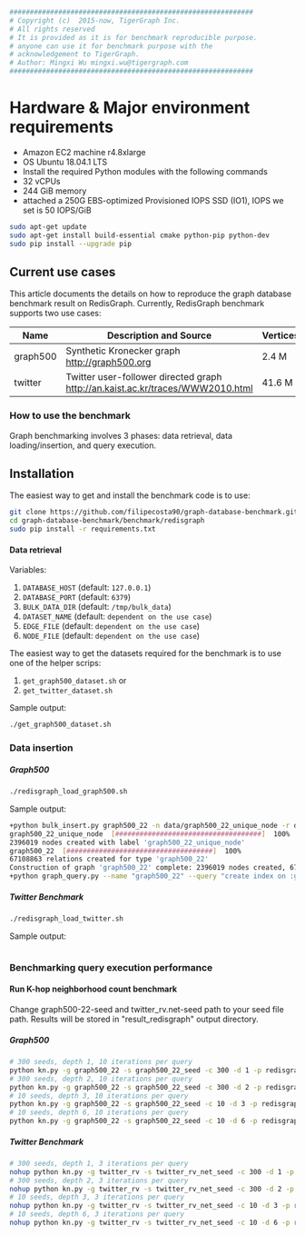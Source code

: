 ```bash
############################################################
# Copyright (c)  2015-now, TigerGraph Inc.
# All rights reserved
# It is provided as it is for benchmark reproducible purpose.
# anyone can use it for benchmark purpose with the
# acknowledgement to TigerGraph.
# Author: Mingxi Wu mingxi.wu@tigergraph.com
############################################################
```

Hardware & Major environment requirements
================================
- Amazon EC2 machine r4.8xlarge
- OS Ubuntu 18.04.1 LTS
- Install the required Python modules with the following commands
- 32 vCPUs
- 244 GiB memory
- attached a 250G  EBS-optimized Provisioned IOPS SSD (IO1), IOPS we set is 50 IOPS/GiB

```bash
sudo apt-get update
sudo apt-get install build-essential cmake python-pip python-dev 
sudo pip install --upgrade pip
```

## Current use cases
This article documents the details on how to reproduce the graph database benchmark result on RedisGraph.
Currently, RedisGraph benchmark supports two use cases:


Name | Description and Source | Vertices | Edges
-- | -- | -- | --
graph500 | Synthetic Kronecker graph http://graph500.org | 2.4 M | 64 M
twitter | Twitter user-follower directed graph http://an.kaist.ac.kr/traces/WWW2010.html | 41.6 M | 1.47 B                                                                                                                                                                                                 

### How to use the benchmark

Graph benchmarking involves 3 phases: data retrieval, data loading/insertion, and query execution.

## Installation
The easiest way to get and install the benchmark code is to use:
```bash
git clone https://github.com/filipecosta90/graph-database-benchmark.git
cd graph-database-benchmark/benchmark/redisgraph
sudo pip install -r requirements.txt
```

#### Data retrieval 

Variables:
1. `DATABASE_HOST` (default: `127.0.0.1`)
1. `DATABASE_PORT` (default: `6379`)
1. `BULK_DATA_DIR` (default: `/tmp/bulk_data`)
1. `DATASET_NAME` (default: `dependent on the use case`)
1. `EDGE_FILE` (default: `dependent on the use case`)
1. `NODE_FILE` (default: `dependent on the use case`)

The easiest way to get the datasets required for the benchmark is to use one of the helper scrips:
1. `get_graph500_dataset.sh`
or
1. `get_twitter_dataset.sh`

Sample output:
```bash
./get_graph500_dataset.sh
```

### Data insertion

##### Graph500
```bash
./redisgraph_load_graph500.sh
```

Sample output:
```bash
+python bulk_insert.py graph500_22 -n data/graph500_22_unique_node -r data/graph500_22
graph500_22_unique_node  [####################################]  100%          
2396019 nodes created with label 'graph500_22_unique_node'
graph500_22  [####################################]  100%          
67108863 relations created for type 'graph500_22'
Construction of graph 'graph500_22' complete: 2396019 nodes created, 67108863 relations created in 1410.983482 seconds
+python graph_query.py --name "graph500_22" --query "create index on :graph500_22_unique_node(id)"
```

##### Twitter Benchmark
```bash
./redisgraph_load_twitter.sh
```

Sample output:
```bash

```


### Benchmarking query execution performance

#### Run K-hop neighborhood count benchmark
Change graph500-22-seed and twitter_rv.net-seed path to your seed file path.
Results will be stored in "result_redisgraph" output directory.

##### Graph500

```bash
# 300 seeds, depth 1, 10 iterations per query
python kn.py -g graph500_22 -s graph500_22_seed -c 300 -d 1 -p redisgraph -l graph500_22_unique_node -t 22 -i 10
# 300 seeds, depth 2, 10 iterations per query
python kn.py -g graph500_22 -s graph500_22_seed -c 300 -d 2 -p redisgraph -l graph500_22_unique_node -t 22 -i 10
# 10 seeds, depth 3, 10 iterations per query
python kn.py -g graph500_22 -s graph500_22_seed -c 10 -d 3 -p redisgraph -l graph500_22_unique_node -t 22 -i 10
# 10 seeds, depth 6, 10 iterations per query
python kn.py -g graph500_22 -s graph500_22_seed -c 10 -d 6 -p redisgraph -l graph500_22_unique_node -t 22 -i 10
```


##### Twitter Benchmark

```bash
# 300 seeds, depth 1, 3 iterations per query
nohup python kn.py -g twitter_rv -s twitter_rv_net_seed -c 300 -d 1 -p redisgraph -l twitter_rv_net_unique_node -t 22 -i 3
# 300 seeds, depth 2, 3 iterations per query
nohup python kn.py -g twitter_rv -s twitter_rv_net_seed -c 300 -d 2 -p redisgraph -l twitter_rv_net_unique_node -t 22 -i 3
# 10 seeds, depth 3, 3 iterations per query
nohup python kn.py -g twitter_rv -s twitter_rv_net_seed -c 10 -d 3 -p redisgraph -l twitter_rv_net_unique_node -t 22 -i 3
# 10 seeds, depth 6, 3 iterations per query
nohup python kn.py -g twitter_rv -s twitter_rv_net_seed -c 10 -d 6 -p redisgraph -l twitter_rv_net_unique_node -t 22 -i 3
```

